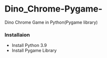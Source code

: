 # Dino_Chrome-Pygame-
Dino Chrome Game in Python(Pygame library)
<h3>Installaion</h3>
<ul>
  <li>Install Python 3.9</li>
  <li>Install Pygame Library</li>
</ul>
